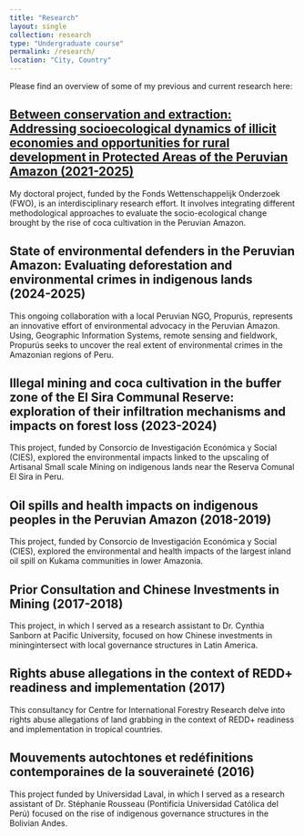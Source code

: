 ```yaml
---
title: "Research"
layout: single
collection: research
type: "Undergraduate course"
permalink: /research/
location: "City, Country"
---
```


Please find an overview of some of my previous and current research here:

## [Between conservation and extraction: Addressing socioecological dynamics of illicit economies and opportunities for rural development in Protected Areas of the Peruvian Amazon (2021-2025)](/research/conservation-extraction/)

My doctoral project, funded by the Fonds Wettenschappelijk Onderzoek (FWO), is an interdisciplinary research effort. It involves integrating different methodological approaches to evaluate the socio-ecological change brought by the rise of coca cultivation in the Peruvian Amazon.

## State of environmental defenders in the Peruvian Amazon: Evaluating deforestation and environmental crimes in indigenous lands (2024-2025)

This ongoing collaboration with a local Peruvian NGO, Propurús, represents an innovative effort of environmental advocacy in the Peruvian Amazon. Using, Geographic Information Systems, remote sensing and fieldwork, Propurús seeks to uncover the real extent of environmental crimes in the Amazonian regions of Peru.

## Illegal mining and coca cultivation in the buffer zone of the El Sira Communal Reserve: exploration of their infiltration mechanisms and impacts on forest loss (2023-2024)

This project, funded by Consorcio de Investigación Económica y Social (CIES), explored the environmental impacts linked to the upscaling of Artisanal Small scale Mining on indigenous lands near the Reserva Comunal El Sira in Peru.

## Oil spills and health impacts on indigenous peoples in the Peruvian Amazon (2018-2019)

This project, funded by Consorcio de Investigación Económica y Social (CIES), explored the environmental and health impacts of the largest inland oil spill on Kukama communities in lower Amazonia.

## Prior Consultation and Chinese Investments in Mining (2017-2018)
This project, in which I served as a research assistant to Dr. Cynthia Sanborn at Pacific University, focused on how Chinese investments in miningintersect with local governance structures in Latin America.

## Rights abuse allegations in the context of REDD+ readiness and implementation (2017)
This consultancy for Centre for International Forestry Research delve into rights abuse allegations of land grabbing in the context of REDD+ readiness and implementation in tropical countries.

## Mouvements autochtones et redéfinitions contemporaines de la souveraineté (2016)
This project funded by  Universidad Laval, in which I served as a research assistant of Dr. Stéphanie Rousseau (Pontificia Universidad Católica del Perú) focused on the rise of indigenous governance structures in the Bolivian Andes.
